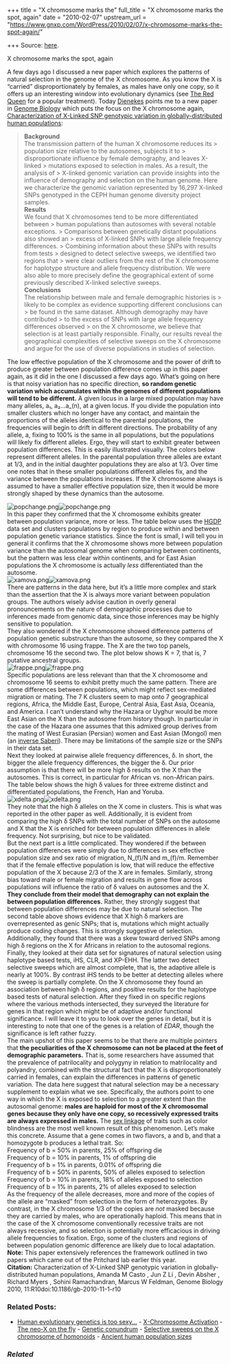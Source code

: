 +++
title = "X chromosome marks the"
full_title = "X chromosome marks the spot, again"
date = "2010-02-07"
upstream_url = "https://www.gnxp.com/WordPress/2010/02/07/x-chromosome-marks-the-spot-again/"

+++
Source: [here](https://www.gnxp.com/WordPress/2010/02/07/x-chromosome-marks-the-spot-again/).

X chromosome marks the spot, again

A few days ago I discussed a new paper which explores the patterns of natural selection in the genome of the X chromosome. As you know the X is “carried” disproportionately by females, as males have only one copy, so it offers up an interesting window into evolutionary dynamics (see [The Red Queen](https://www.amazon.com/exec/obidos/ASIN/0060556579/geneexpressio-20) for a popular treatment). Today [Dienekes](https://dienekes.blogspot.com/2010/02/x-chromosome-variation-in-global.html) points me to a new paper in [Genome Biology](http://genomebiology.com/2010/11/1/R10) which puts the focus on the X chromosome again, [Characterization of X-Linked SNP genotypic variation in globally-distributed human populations](http://genomebiology.com/2010/11/1/R10):

> **Background**  
> The transmission pattern of the human X chromosome reduces its > population size relative to the autosomes, subjects it to > disproportionate influence by female demography, and leaves X-linked > mutations exposed to selection in males. As a result, the analysis of > X-linked genomic variation can provide insights into the influence of demography and selection on the human genome. Here we characterize the genomic variation represented by 16,297 X-linked SNPs genotyped in the CEPH human genome diversity project samples.  
> **Results**  
> We found that X chromosomes tend to be more differentiated between > human populations than autosomes with several notable exceptions. > Comparisons between genetically distant populations also showed an > excess of X-linked SNPs with large allele frequency differences. > Combining information about these SNPs with results from tests > designed to detect selective sweeps, we identified two regions that > were clear outliers from the rest of the X chromosome for haplotype structure and allele frequency distribution. We were also able to more precisely define the geographical extent of some previously described X-linked selective sweeps.  
> **Conclusions**  
> The relationship between male and female demographic histories is > likely to be complex as evidence supporting different conclusions can > be found in the same dataset. Although demography may have contributed > to the excess of SNPs with large allele frequency differences observed > on the X chromosome, we believe that selection is at least partially responsible. Finally, our results reveal the geographical complexities of selective sweeps on the X chromosome and argue for the use of diverse populations in studies of selection.

The low effective population of the X chromosome and the power of drift to produce greater between population difference comes up in this paper again, as it did in the one I discussed a few days ago. What’s going on here is that noisy variation has no specific direction, **so random genetic variation which accumulates within the genomes of different populations will tend to be different.** A given locus in a large mixed population may have many alleles, a₁, a₂…a_(n), at a given locus. If you divide the population into smaller clusters which no longer have any contact, and maintain the proportions of the alleles identical to the parental populations, the frequencies will begin to drift in different directions. The probability of any allele, a, fixing to 100% is the same in all populations, but the populations will likely fix different alleles. Ergo, they will start to exhibit greater between population differences. This is easily illustrated visually. The colors below represent different alleles. In the parental population three alleles are extant at 1/3, and in the initial daughter populations they are also at 1/3. Over time one notes that in these smaller populations different alleles fix, and the variance between the populations increases. If the X chromosome always is assumed to have a smaller effective population size, then it would be more strongly shaped by these dynamics than the autosome.

  
![popchange.png](https://i0.wp.com/blogs.discovermagazine.com/gnxp/files/popchange.png?resize=500%2C479)![popchange.png](https://i0.wp.com/blogs.discovermagazine.com/gnxp/files/popchange.png?resize=500%2C479)  
In this paper they confirmed that the X chromosome exhibits greater between population variance, more or less. The table below uses the [HGDP](https://en.wikipedia.org/wiki/Human_Genome_Diversity_Project) data set and clusters populations by region to produce within and between population genetic variance statistics. Since the font is small, I will tell you in general it confirms that the X chromosome shows more between population variance than the autosomal genome when comparing between continents, but the pattern was less clear within continents, and for East Asian populations the X chromosome is actually *less* differentiated than the autosome.  
![xamova.png](https://i0.wp.com/blogs.discovermagazine.com/gnxp/files/xamova.png?resize=500%2C469)![xamova.png](https://i0.wp.com/blogs.discovermagazine.com/gnxp/files/xamova.png?resize=500%2C469)  
There are patterns in the data here, but it’s a little more complex and stark than the assertion that the X is always more variant between population groups. The authors wisely advise caution in overly general pronouncements on the nature of demographic processes due to inferences made from genomic data, since those inferences may be highly sensitive to population.  
They also wondered if the X chromosome showed difference patterns of population genetic substructure than the autosome, so they compared the X with chromosome 16 using frappe. The X are the two top panels, chromosome 16 the second two. The plot below shows K = 7, that is, 7 putative ancestral groups.  
![frappe.png](https://i0.wp.com/blogs.discovermagazine.com/gnxp/files/frappe.png?resize=500%2C551)![frappe.png](https://i0.wp.com/blogs.discovermagazine.com/gnxp/files/frappe.png?resize=500%2C551)  
Specific populations are less relevant than that the X chromosome and chromosome 16 seems to exhibit pretty much the same pattern. There are some differences between populations, which might reflect sex-mediated migration or mating. The 7 K clusters seem to map onto 7 geographical regions, Africa, the Middle East, Europe, Central Asia, East Asia, Oceania, and America. I can’t understand why the Hazara or Uyghur would be more East Asian on the X than the autosome from history though. In particular in the case of the Hazara one assumes that this admixed group derives from the mating of West Eurasian (Persian) women and East Asian (Mongol) men (an [inverse Saberi](https://en.wikipedia.org/wiki/Roxana_Saberi)). There may be limitations of the sample size or the SNPs in their data set.  
Next they looked at pairwise allele frequency differences, δ. In short, the bigger the allele frequency differences, the bigger the δ. Our prior assumption is that there will be more high δ results on the X than the autosomes. This is correct, in particular for African vs. non-African pairs. The table below shows the high δ values for three extreme distinct and differentiated populations, the French, Han and Yoruba.  
![xdelta.png](https://i0.wp.com/blogs.discovermagazine.com/gnxp/files/xdelta.png?resize=500%2C238)![xdelta.png](https://i0.wp.com/blogs.discovermagazine.com/gnxp/files/xdelta.png?resize=500%2C238)  
They note that the high δ alleles on the X come in clusters. This is what was reported in the other paper as well. Additionally, it is evident from comparing the high δ SNPs with the total number of SNPs on the autosome and X that the X is enriched for between population differences in allele frequency. Not surprising, but nice to be validated.  
But the next part is a little complicated. They wondered if the between population differences were simply due to differences in sex effective population size and sex ratio of migration, N_(f)/N and m_(f)/m. Remember that if the female effective population is low, that will reduce the effective population of the X because 2/3 of the X are in females. Similarly, strong bias toward male or female migration and results in gene flow across populations will influence the ratio of δ values on autosomes and the X.  
**They conclude from their model that demography can not explain the between population differences.** Rather, they strongly suggest that between population differences may be due to natural selection. The second table above shows evidence that X high δ markers are overrepresented as genic SNPs; that is, mutations which might actually produce coding changes. This is strongly suggestive of selection. Additionally, they found that there was a skew toward derived SNPs among high δ regions on the X for Africans in relation to the autosomal regions.  
Finally, they looked at their data set for signatures of natural selection using haplotype based tests, iHS, CLR, and XP-EHH. The latter two detect selective sweeps which are almost complete, that is, the adaptive allele is nearly at 100%. By contrast iHS tends to be better at detecting alleles where the sweep is partially complete. On the X chromosome they found an association between high δ regions, and positive results for the haplotype based tests of natural selection. After they fixed in on specific regions where the various methods intersected, they surveyed the literature for genes in that region which might be of adaptive and/or functional significance. I will leave it to you to look over the genes in detail, but it is interesting to note that one of the genes is a relation of *EDAR*, though the significance is left rather fuzzy.  
The main upshot of this paper seems to be that there are multiple pointers that **the peculiarities of the X chromosome can not be placed at the feet of demographic parameters.** That is, some researchers have assumed that the prevalence of patrilocality and polygyny in relation to matrilocality and polyandry, combined with the structural fact that the X is disproportionately carried in females, can explain the differences in patterns of genetic variation. The data here suggest that natural selection may be a necessary supplement to explain what we see. Specifically, the authors point to one way in which the X is exposed to selection to a greater extent than the autosomal genome: **males are haploid for most of the X chromosomal genes because they only have one copy, so recessively expressed traits are always expressed in males.** The [sex linkage](https://en.wikipedia.org/wiki/Sex_linkage) of traits such as color blindness are the most well known result of this phenomenon. Let’s make this concrete. Assume that a gene comes in two flavors, a and b, and that a homozygote b produces a lethal trait. So:  
Frequency of b = 50% in parents, 25% of offspring die  
Frequency of b = 10% in parents, 1% of offspring die  
Frequency of b = 1% in parents, 0.01% of offspring die  
Frequency of b = 50% in parents, 50% of alleles exposed to selection  
Frequency of b = 10% in parents, 18% of alleles exposed to selection  
Frequency of b = 1% in parents, 2% of alleles exposed to selection  
As the frequency of the allele decreases, more and more of the copies of the allele are “masked” from selection in the form of heterozygotes. By contrast, in the X chromosome 1/3 of the copies are *not* masked because they are carried by males, who are operationally haploid. This means that in the case of the X chromosome conventionally recessive traits are not always recessive, and so selection is potentially more efficacious in driving allele frequencies to fixation. Ergo, some of the clusters and regions of between population genomic difference are likely due to local adaptation.  
**Note:** This paper extensively references the framework outlined in two papers which came out of the Pritchard lab earlier this year.  
**Citation:** Characterization of X-Linked SNP genotypic variation in globally-distributed human populations, Amanda M Casto , Jun Z Li , Devin Absher , Richard Myers , Sohini Ramachandran, Marcus W Feldman, Genome Biology 2010, 11:R10doi:10.1186/gb-2010-11-1-r10

### Related Posts:

- [Human evolutionary genetics is too
  sexy...](https://www.gnxp.com/WordPress/2008/12/23/human-evolutionary-genetics-is-too-sexy/) - [X-Chromosome
  Activation](https://www.gnxp.com/WordPress/2005/03/16/x-chromosome-activation/) - [The neo-X on the
  fly](https://www.gnxp.com/WordPress/2009/04/14/the-neo-x-on-the-fly/) - [Genetic
  conundrum](https://www.gnxp.com/WordPress/2007/04/20/genetic-conundrum/) - [Selective sweeps on the X chromosome of
  homonoids](https://www.gnxp.com/WordPress/2015/08/20/selective-sweeps-on-the-x-chromosome-of-homonoids/) - [Ancient human population
  sizes](https://www.gnxp.com/WordPress/2007/12/12/ancient-human-population-sizes/)

### *Related*

[](https://www.addtoany.com/add_to/facebook?linkurl=https%3A%2F%2Fwww.gnxp.com%2FWordPress%2F2010%2F02%2F07%2Fx-chromosome-marks-the-spot-again%2F&linkname=X%20chromosome%20marks%20the%20spot%2C%20again "Facebook")[](https://www.addtoany.com/add_to/twitter?linkurl=https%3A%2F%2Fwww.gnxp.com%2FWordPress%2F2010%2F02%2F07%2Fx-chromosome-marks-the-spot-again%2F&linkname=X%20chromosome%20marks%20the%20spot%2C%20again "Twitter")[](https://www.addtoany.com/add_to/email?linkurl=https%3A%2F%2Fwww.gnxp.com%2FWordPress%2F2010%2F02%2F07%2Fx-chromosome-marks-the-spot-again%2F&linkname=X%20chromosome%20marks%20the%20spot%2C%20again "Email")[](https://www.addtoany.com/share)
